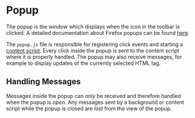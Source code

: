 # Popup

The popup is the window which displays when the icon in the toolbar is clicked.
A detailed documentation about Firefox popups can be found [here](https://developer.mozilla.org/en-US/docs/Mozilla/Add-ons/WebExtensions/user_interface/Popups).

The `popup.js` file is responsible for registering click events and starting a [content script](https://developer.mozilla.org/en-US/docs/Mozilla/Add-ons/WebExtensions/Content_scripts).
Every click inside the popup is sent to the content script where it is properly handled.
The popup may also receive messages, for example to display updates of the currently selected HTML tag.

## Handling Messages

Messages inside the popup can *only* be received and therefore handled when the popup is *open*.
Any messages sent by a background or content script while the popup is closed are *lost* from the view of the popup.